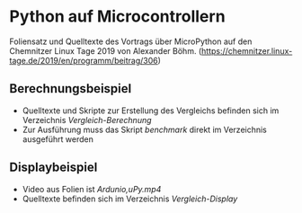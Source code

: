 # Python auf Microcontrollern

Foliensatz und Quelltexte des Vortrags über MicroPython auf den Chemnitzer Linux Tage 2019 von Alexander Böhm. (https://chemnitzer.linux-tage.de/2019/en/programm/beitrag/306)

## Berechnungsbeispiel

* Quelltexte und Skripte zur Erstellung des Vergleichs befinden sich im Verzeichnis _Vergleich-Berechnung_
* Zur Ausführung muss das Skript _benchmark_ direkt im Verzeichnis ausgeführt werden

## Displaybeispiel

* Video aus Folien ist _Ardunio,uPy.mp4_
* Quelltexte befinden sich im Verzeichnis _Vergleich-Display_

